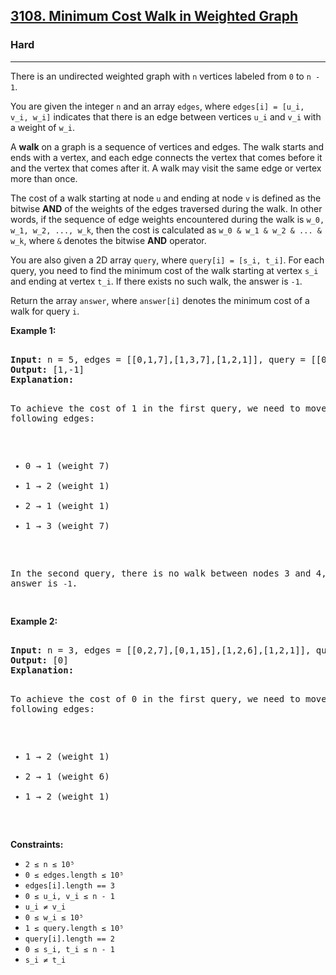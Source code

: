 ### <h2><a href="https://leetcode.com/problems/minimum-cost-walk-in-weighted-graph/">3108. Minimum Cost Walk in Weighted Graph</a></h2>  
<h3>Hard</h3>  
<hr>  
<div>  
<p>There is an undirected weighted graph with <code>n</code> vertices labeled from <code>0</code> to <code>n - 1</code>.</p>  

<p>You are given the integer <code>n</code> and an array <code>edges</code>, where <code>edges[i] = [u_i, v_i, w_i]</code> indicates that there is an edge between vertices <code>u_i</code> and <code>v_i</code> with a weight of <code>w_i</code>.</p>  

<p>A <strong>walk</strong> on a graph is a sequence of vertices and edges. The walk starts and ends with a vertex, and each edge connects the vertex that comes before it and the vertex that comes after it. A walk may visit the same edge or vertex more than once.</p>  

<p>The cost of a walk starting at node <code>u</code> and ending at node <code>v</code> is defined as the bitwise <strong>AND</strong> of the weights of the edges traversed during the walk. In other words, if the sequence of edge weights encountered during the walk is <code>w_0, w_1, w_2, ..., w_k</code>, then the cost is calculated as <code>w_0 & w_1 & w_2 & ... & w_k</code>, where <code>&</code> denotes the bitwise <strong>AND</strong> operator.</p>  

<p>You are also given a 2D array <code>query</code>, where <code>query[i] = [s_i, t_i]</code>. For each query, you need to find the minimum cost of the walk starting at vertex <code>s_i</code> and ending at vertex <code>t_i</code>. If there exists no such walk, the answer is <code>-1</code>.</p>  

<p>Return the array <code>answer</code>, where <code>answer[i]</code> denotes the minimum cost of a walk for query <code>i</code>.</p>  

<p><strong>Example 1:</strong></p>  
<pre>  
<strong>Input:</strong> n = 5, edges = [[0,1,7],[1,3,7],[1,2,1]], query = [[0,3],[3,4]]  
<strong>Output:</strong> [1,-1]  
<strong>Explanation:</strong>  

To achieve the cost of 1 in the first query, we need to move on the following edges:  
- 0 → 1 (weight 7)  
- 1 → 2 (weight 1)  
- 2 → 1 (weight 1)  
- 1 → 3 (weight 7)  

In the second query, there is no walk between nodes 3 and 4, so the answer is <code>-1</code>.  
</pre>  

<p><strong>Example 2:</strong></p>  
<pre>  
<strong>Input:</strong> n = 3, edges = [[0,2,7],[0,1,15],[1,2,6],[1,2,1]], query = [[1,2]]  
<strong>Output:</strong> [0]  
<strong>Explanation:</strong>  

To achieve the cost of 0 in the first query, we need to move on the following edges:  
- 1 → 2 (weight 1)  
- 2 → 1 (weight 6)  
- 1 → 2 (weight 1)  
</pre>  

<p><strong>Constraints:</strong></p>  
<ul>  
<li><code>2 ≤ n ≤ 10⁵</code></li>  
<li><code>0 ≤ edges.length ≤ 10⁵</code></li>  
<li><code>edges[i].length == 3</code></li>  
<li><code>0 ≤ u_i, v_i ≤ n - 1</code></li>  
<li><code>u_i ≠ v_i</code></li>  
<li><code>0 ≤ w_i ≤ 10⁵</code></li>  
<li><code>1 ≤ query.length ≤ 10⁵</code></li>  
<li><code>query[i].length == 2</code></li>  
<li><code>0 ≤ s_i, t_i ≤ n - 1</code></li>  
<li><code>s_i ≠ t_i</code></li>  
</ul>  
</div>  
